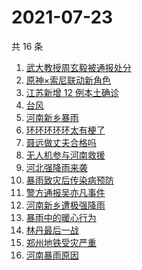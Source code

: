 # 2021-07-23

共 16 条

<!-- BEGIN -->
<!-- 最后更新时间 Fri Jul 23 2021 14:07:20 GMT+0800 (China Standard Time) -->

1. [武大教授周玄毅被通报处分](https://www.zhihu.com/search?q=周玄毅)
1. [原神×索尼联动新角色](https://www.zhihu.com/search?q=原神)
1. [江苏新增 12 例本土确诊](https://www.zhihu.com/search?q=南京疫情)
1. [台风](https://www.zhihu.com/search?q=台风)
1. [河南新乡暴雨](https://www.zhihu.com/search?q=河南新乡)
1. [环环环环环太有梗了](https://www.zhihu.com/search?q=环环环环环)
1. [聂远做丈夫合格吗](https://www.zhihu.com/search?q=做家务的男人3)
1. [无人机参与河南救援](https://www.zhihu.com/search?q=翼龙无人机)
1. [河北强降雨来袭](https://www.zhihu.com/search?q=河北暴雨)
1. [暴雨致灾后传染病预防](https://www.zhihu.com/search?q=暴雨后感染)
1. [警方通报吴亦凡事件](https://www.zhihu.com/search?q=吴亦凡)
1. [河南新乡遭极强降雨](https://www.zhihu.com/search?q=豫北暴雨)
1. [暴雨中的暖心行为](https://www.zhihu.com/search?q=暖心行为)
1. [林丹最后一战](https://www.zhihu.com/search?q=林丹最后一战)
1. [郑州地铁受灾严重](https://www.zhihu.com/search?q=郑州地铁)
1. [河南暴雨原因](https://www.zhihu.com/search?q=河南暴雨原因)

<!-- END -->
